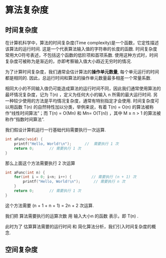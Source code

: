 # 算法复杂度

## 时间复杂度

在计算机科学中，算法的时间复杂度(Time complexity)是一个函数，它定性描述该算法的运行时间. 这是一个代表算法输入值的字符串的长度的函数. 时间复杂度常用大O符号表述，不包括这个函数的低阶项和首项系数. 使用这种方式时，时间复杂度可被称为是渐近的，亦即考察输入值大小趋近无穷时的情况.

为了计算时间复杂度，我们通常会估计算法的**操作单元数量**, 每个单元运行的时间都是相同的. 因此，总运行时间和算法的操作单元数量最多相差一个常量系数.

相同大小的不同输入值仍可能造成算法的运行时间不同，因此我们通常使用算法的最坏情况复杂度，记为 T(n) ，定义为任何大小的输入 n 所需的最大运行时间. 另一种较少使用的方法是平均情况复杂度，通常有特别指定才会使用. 时间复杂度可以用函数 T(n) 的自然特性加以分类，举例来说，有着 T(n) = O(n) 的算法被称作“线性时间算法”；而 T(n) = O(Mn) 和 Mn= O(T(n)) ，其中 M ≥ n > 1 的算法被称作“指数时间算法”.

我们假设计算机运行一行基础代码需要执行一次运算.

```c
int aFunc(void) {
    printf("Hello, World!\n");      //  需要执行 1 次
    return 0;       // 需要执行 1 次
}
```

那么上面这个方法需要执行 2 次运算

```c
int aFunc(int n) {
    for(int i = 0; i<n; i++) {         // 需要执行 (n + 1) 次
        printf("Hello, World!\n");      // 需要执行 n 次
    }
    return 0;       // 需要执行 1 次
}
```

这个方法需要 (n + 1 + n + 1) = 2n + 2 次运算.

我们把 算法需要执行的运算次数 用 输入大小n 的函数 表示，即 T(n) .

此时为了 估算算法需要的运行时间 和 简化算法分析，我们引入时间复杂度的概念.

## 空间复杂度
